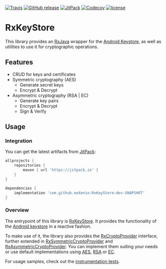 [![Travis](https://img.shields.io/travis/neXenio/RxKeyStore/master.svg)](https://travis-ci.org/neXenio/RxKeyStore/builds) [![GitHub release](https://img.shields.io/github/release/neXenio/RxKeyStore.svg)](https://github.com/neXenio/RxKeyStore/releases) [![JitPack](https://img.shields.io/jitpack/v/neXenio/RxKeyStore.svg)](https://jitpack.io/#neXenio/RxKeyStore/) [![Codecov](https://img.shields.io/codecov/c/github/nexenio/RxKeyStore.svg)](https://codecov.io/gh/neXenio/RxKeyStore) [![license](https://img.shields.io/github/license/neXenio/RxKeyStore.svg)](https://github.com/neXenio/RxKeyStore/blob/master/LICENSE)

# RxKeyStore

This library provides an [RxJava][rxjava] wrapper for the [Android Keystore][androidkeystoretraining], as well as utilities to use it for cryptographic operations.

## Features

- CRUD for keys and certificates
- Symmetric cryptography (AES)
    - Generate secret keys
    - Encrypt & Decrypt
- Asymmetric cryptography (RSA | EC)
    - Generate key pairs
    - Encrypt & Decrypt
    - Sign & Verify

## Usage

### Integration

You can get the latest artifacts from [JitPack][jitpack]:

```groovy
allprojects {
    repositories {
        maven { url 'https://jitpack.io' }
    }
}

dependencies {
    implementation 'com.github.neXenio:RxKeyStore:dev-SNAPSHOT'
}
```

### Overview

The entrypoint of this library is [RxKeyStore][rxkeystore]. It provides the functionality of the [Android keystore][keystore] in a reactive fashion.

To make use of it, the library also provides the [RxCryptoProvider][rxcryptoprovider] interface, further extended in [RxSymmetricCryptoProvider][rxsymmetriccryptoprovider] and [RxAsymmetricCryptoProvider][rxasymmetriccryptoprovider]. You can implement them suiting your needs or use default implementations using [AES][rxaescryptoprovider], [RSA][rxrsacryptoprovider] or [EC][rxeccryptoprovider].

For usage samples, check out the [instrumentation tests][connectedtests].

[releases]: https://github.com/neXenio/RxKeyStore/releases
[jitpack]: https://jitpack.io/#neXenio/RxKeyStore/
[rxjava]: https://github.com/ReactiveX/RxJava
[androidkeystoretraining]: https://developer.android.com/training/articles/keystore
[keystore]: https://developer.android.com/reference/java/security/KeyStore.html
[rxkeystore]: https://github.com/neXenio/RxKeyStore/blob/master/rxkeystore/src/main/java/com/nexenio/rxkeystore/RxKeyStore.java
[rxcryptoprovider]: https://github.com/neXenio/RxKeyStore/blob/master/rxkeystore/src/main/java/com/nexenio/rxkeystore/provider/RxCryptoProvider.java
[rxsymmetriccryptoprovider]: https://github.com/neXenio/RxKeyStore/blob/master/rxkeystore/src/main/java/com/nexenio/rxkeystore/provider/symmetric/RxSymmetricCryptoProvider.java
[rxasymmetriccryptoprovider]: https://github.com/neXenio/RxKeyStore/blob/master/rxkeystore/src/main/java/com/nexenio/rxkeystore/provider/asymmetric/RxAsymmetricCryptoProvider.java
[rxaescryptoprovider]: https://github.com/neXenio/RxKeyStore/blob/master/rxkeystore/src/main/java/com/nexenio/rxkeystore/provider/symmetric/aes/RxAESCryptoProvider.java
[rxrsacryptoprovider]: https://github.com/neXenio/RxKeyStore/blob/master/rxkeystore/src/main/java/com/nexenio/rxkeystore/provider/asymmetric/rsa/RxRSACryptoProvider.java
[rxeccryptoprovider]: https://github.com/neXenio/RxKeyStore/tree/master/rxkeystore/src/main/java/com/nexenio/rxkeystore/provider/asymmetric
[connectedtests]: https://github.com/neXenio/RxKeyStore/tree/master/rxkeystore/src/androidTest/java/com/nexenio/rxkeystore
